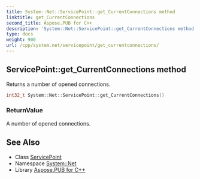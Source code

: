 ```yaml
---
title: System::Net::ServicePoint::get_CurrentConnections method
linktitle: get_CurrentConnections
second_title: Aspose.PUB for C++
description: 'System::Net::ServicePoint::get_CurrentConnections method. Returns a number of opened connections in C++.'
type: docs
weight: 900
url: /cpp/system.net/servicepoint/get_currentconnections/
---
```

## ServicePoint::get_CurrentConnections method


Returns a number of opened connections.

```cpp
int32_t System::Net::ServicePoint::get_CurrentConnections()
```


### ReturnValue

A number of opened connections.

## See Also

* Class [ServicePoint](../)
* Namespace [System::Net](../../)
* Library [Aspose.PUB for C++](../../../)
